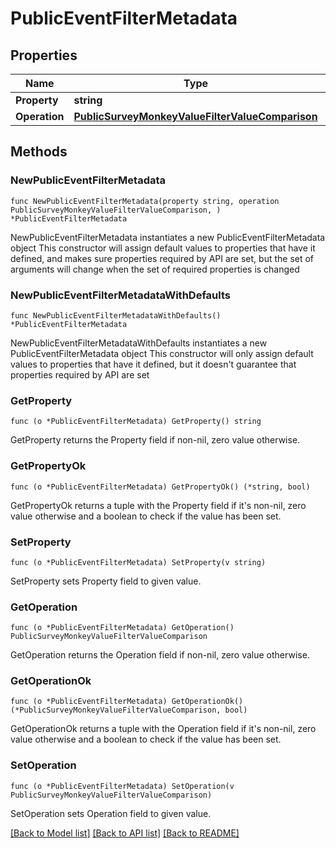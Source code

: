 # PublicEventFilterMetadata

## Properties

Name | Type | Description | Notes
------------ | ------------- | ------------- | -------------
**Property** | **string** |  | 
**Operation** | [**PublicSurveyMonkeyValueFilterValueComparison**](PublicSurveyMonkeyValueFilterValueComparison.md) |  | 

## Methods

### NewPublicEventFilterMetadata

`func NewPublicEventFilterMetadata(property string, operation PublicSurveyMonkeyValueFilterValueComparison, ) *PublicEventFilterMetadata`

NewPublicEventFilterMetadata instantiates a new PublicEventFilterMetadata object
This constructor will assign default values to properties that have it defined,
and makes sure properties required by API are set, but the set of arguments
will change when the set of required properties is changed

### NewPublicEventFilterMetadataWithDefaults

`func NewPublicEventFilterMetadataWithDefaults() *PublicEventFilterMetadata`

NewPublicEventFilterMetadataWithDefaults instantiates a new PublicEventFilterMetadata object
This constructor will only assign default values to properties that have it defined,
but it doesn't guarantee that properties required by API are set

### GetProperty

`func (o *PublicEventFilterMetadata) GetProperty() string`

GetProperty returns the Property field if non-nil, zero value otherwise.

### GetPropertyOk

`func (o *PublicEventFilterMetadata) GetPropertyOk() (*string, bool)`

GetPropertyOk returns a tuple with the Property field if it's non-nil, zero value otherwise
and a boolean to check if the value has been set.

### SetProperty

`func (o *PublicEventFilterMetadata) SetProperty(v string)`

SetProperty sets Property field to given value.


### GetOperation

`func (o *PublicEventFilterMetadata) GetOperation() PublicSurveyMonkeyValueFilterValueComparison`

GetOperation returns the Operation field if non-nil, zero value otherwise.

### GetOperationOk

`func (o *PublicEventFilterMetadata) GetOperationOk() (*PublicSurveyMonkeyValueFilterValueComparison, bool)`

GetOperationOk returns a tuple with the Operation field if it's non-nil, zero value otherwise
and a boolean to check if the value has been set.

### SetOperation

`func (o *PublicEventFilterMetadata) SetOperation(v PublicSurveyMonkeyValueFilterValueComparison)`

SetOperation sets Operation field to given value.



[[Back to Model list]](../README.md#documentation-for-models) [[Back to API list]](../README.md#documentation-for-api-endpoints) [[Back to README]](../README.md)


